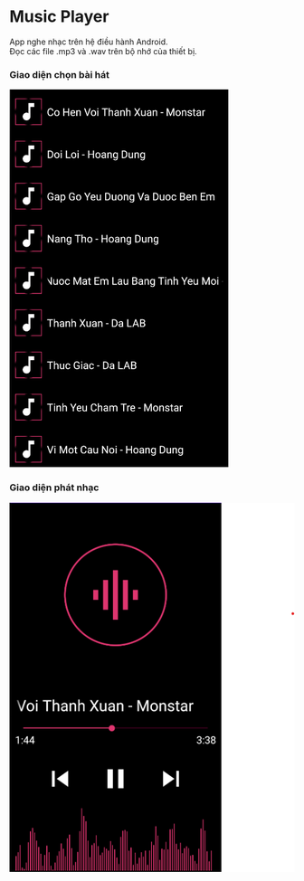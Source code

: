 # Music Player
App nghe nhạc trên hệ điều hành Android. <br />
Đọc các file .mp3 và .wav trên bộ nhớ của thiết bị.

### Giao diện chọn bài hát
![ListSongView](https://github.com/conghau7620-ptit/MusicPlayer/blob/main/screenshot/ListSongView.png)

### Giao diện phát nhạc
![PlayerView](https://github.com/conghau7620-ptit/MusicPlayer/blob/main/screenshot/PlayerView.png)
